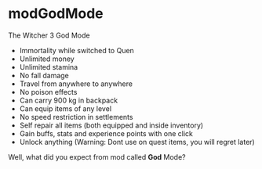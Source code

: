 # modGodMode

The Witcher 3 God Mode

- Immortality while switched to Quen
- Unlimited money
- Unlimited stamina
- No fall damage
- Travel from anywhere to anywhere
- No poison effects
- Can carry 900 kg in backpack
- Can equip items of any level
- No speed restriction in settlements
- Self repair all items (both equipped and inside inventory)
- Gain buffs, stats and experience points with one click
- Unlock anything (Warning: Dont use on quest items, you will regret later)

Well, what did you expect from mod called **God** Mode?

